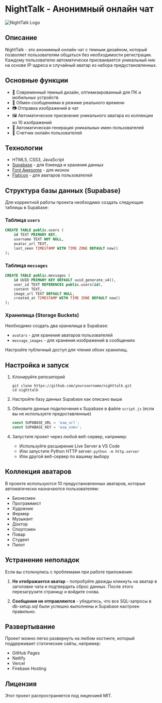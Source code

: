 # NightTalk - Анонимный онлайн чат

![NightTalk Logo](https://via.placeholder.com/200x100?text=NightTalk)

## Описание

NightTalk - это анонимный онлайн чат с темным дизайном, который позволяет пользователям общаться без необходимости регистрации. Каждому пользователю автоматически присваивается уникальный ник на основе IP-адреса и случайный аватар из набора предустановленных.

## Основные функции

- 🌙 Современный темный дизайн, оптимизированный для ПК и мобильных устройств
- 🔄 Обмен сообщениями в режиме реального времени
- 📷 Отправка изображений в чат
- 🖼️ Автоматическое присвоение уникального аватара из коллекции из 10 изображений
- 👤 Автоматическая генерация уникальных имен пользователей
- 👥 Счетчик онлайн пользователей

## Технологии

- HTML5, CSS3, JavaScript
- [Supabase](https://supabase.io/) - для бэкенда и хранения данных
- [Font Awesome](https://fontawesome.com/) - для иконок
- [Flaticon](https://www.flaticon.com/) - для аватаров пользователей

## Структура базы данных (Supabase)

Для корректной работы проекта необходимо создать следующие таблицы в Supabase:

### Таблица `users`

```sql
CREATE TABLE public.users (
    id TEXT PRIMARY KEY,
    username TEXT NOT NULL,
    avatar_url TEXT,
    last_seen TIMESTAMP WITH TIME ZONE DEFAULT now()
);
```

### Таблица `messages`

```sql
CREATE TABLE public.messages (
    id UUID PRIMARY KEY DEFAULT uuid_generate_v4(),
    user_id TEXT REFERENCES public.users(id),
    content TEXT,
    image_url TEXT DEFAULT NULL,
    created_at TIMESTAMP WITH TIME ZONE DEFAULT now()
);
```

### Хранилища (Storage Buckets)

Необходимо создать два хранилища в Supabase:
- `avatars` - для хранения аватаров пользователей
- `message_images` - для хранения изображений в сообщениях

Настройте публичный доступ для чтения обоих хранилищ.

## Настройка и запуск

1. Клонируйте репозиторий
   ```
   git clone https://github.com/yourusername/nighttalk.git
   cd nighttalk
   ```

2. Настройте базу данных Supabase как описано выше

3. Обновите данные подключения к Supabase в файле `script.js` (если вы не используете предоставленные)
   ```javascript
   const SUPABASE_URL = 'ваш_url';
   const SUPABASE_KEY = 'ваш_ключ';
   ```

4. Запустите проект через любой веб-сервер, например:
   - Используйте расширение Live Server в VS Code
   - Или запустите Python HTTP server: `python -m http.server`
   - Или другой веб-сервер по вашему выбору

## Коллекция аватаров

В проекте используются 10 предустановленных аватаров, которые автоматически назначаются пользователям:
- Бизнесмен
- Программист
- Художник
- Фермер
- Музыкант
- Доктор
- Спортсмен
- Повар
- Студент
- Пилот

## Устранение неполадок

Если вы столкнулись с проблемами при работе приложения:

1. **Не отображается аватар** - попробуйте дважды кликнуть на аватар в заголовке чата и подтвердить сброс данных. После этого перезагрузите страницу и войдите снова.

2. **Сообщения не отправляются** - убедитесь, что все SQL-запросы в db-setup.sql были успешно выполнены и Supabase настроен правильно.

## Развертывание

Проект можно легко развернуть на любом хостинге, который поддерживает статические сайты, например:
- GitHub Pages
- Netlify
- Vercel
- Firebase Hosting

## Лицензия

Этот проект распространяется под лицензией MIT. 